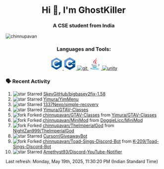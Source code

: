<h1 align="center">Hi 👋, I'm GhostKiller</h1>
<h3 align="center">A CSE student from India</h3>

<p align="left"> <img src="https://komarev.com/ghpvc/?username=chinnupavan&label=Profile%20views&color=0e75b6&style=flat" alt="chinnupavan" /> </p>


<h3 align="center">Languages and Tools:</h3>
<p align="center"> <a href="https://www.cprogramming.com/" target="_blank"> <img src="https://raw.githubusercontent.com/devicons/devicon/master/icons/c/c-original.svg" alt="c" width="40" height="40"/> </a> <a href="https://www.w3schools.com/cpp/" target="_blank"> <img src="https://raw.githubusercontent.com/devicons/devicon/master/icons/cplusplus/cplusplus-original.svg" alt="cplusplus" width="40" height="40"/> </a> <a href="https://git-scm.com/" target="_blank"> <img src="https://www.vectorlogo.zone/logos/git-scm/git-scm-icon.svg" alt="git" width="40" height="40"/> </a> <a href="https://www.java.com" target="_blank"> <img src="https://raw.githubusercontent.com/devicons/devicon/master/icons/java/java-original.svg" alt="java" width="40" height="40"/> </a> <a href="https://unity.com/" target="_blank"> <img src="https://www.vectorlogo.zone/logos/unity3d/unity3d-icon.svg" alt="unity" width="40" height="40"/> </a> </p>

### 🗣 Recent Activity
<!--RECENT_ACTIVITY:start-->
1. ![star] Starred [SkeyGitHub/bigbasev2fix-1.58](https://github.com/SkeyGitHub/bigbasev2fix-1.58)
2. ![star] Starred [Yimura/YimMenu](https://github.com/Yimura/YimMenu)
3. ![star] Starred [1337Nexo/simple-recovery](https://github.com/1337Nexo/simple-recovery)
4. ![star] Starred [Yimura/GTAV-Classes](https://github.com/Yimura/GTAV-Classes)
5. ![fork] Forked [chinnupavan/GTAV-Classes](https://github.com/chinnupavan/GTAV-Classes) from [Yimura/GTAV-Classes](https://github.com/Yimura/GTAV-Classes)
6. ![fork] Forked [chinnupavan/MiniMod](https://github.com/chinnupavan/MiniMod) from [DoggieLicc/MiniMod](https://github.com/DoggieLicc/MiniMod)
7. ![fork] Forked [chinnupavan/TheImperialGod](https://github.com/chinnupavan/TheImperialGod) from [NightZan999/TheImperialGod](https://github.com/NightZan999/TheImperialGod)
8. ![star] Starred [Cursorr/GiveawayBot](https://github.com/Cursorr/GiveawayBot)
9. ![fork] Forked [chinnupavan/Toad-Sings-Discord-Bot](https://github.com/chinnupavan/Toad-Sings-Discord-Bot) from [K-209/Toad-Sings-Discord-Bot](https://github.com/K-209/Toad-Sings-Discord-Bot)
10. ![star] Starred [Amethyst93/Discord-YouTube-Notifier](https://github.com/Amethyst93/Discord-YouTube-Notifier)
<!--RECENT_ACTIVITY:end-->
<!--RECENT_ACTIVITY:last_update-->
Last refresh: Monday, May 19th, 2025, 11:30:20 PM (Indian Standard Time)
<!--RECENT_ACTIVITY:last_update_end-->

<!-- Badges -->
[issueOpened]: https://cdn.jsdelivr.net/gh/Readme-Workflows/Readme-Icons@main/icons/octicons/IssueOpenedOld.svg
[issueClosed]: https://cdn.jsdelivr.net/gh/Readme-Workflows/Readme-Icons@main/icons/octicons/IssueClosedOld.svg

[prOpened]: https://cdn.jsdelivr.net/gh/Readme-Workflows/Readme-Icons@main/icons/octicons/PullRequestOpened.svg
[prClosed]: https://cdn.jsdelivr.net/gh/Readme-Workflows/Readme-Icons@main/icons/octicons/PullRequestClosed.svg
[prMerged]: https://cdn.jsdelivr.net/gh/Readme-Workflows/Readme-Icons@main/icons/octicons/PullRequestMerged.svg

[comment]: https://cdn.jsdelivr.net/gh/Readme-Workflows/Readme-Icons@main/icons/octicons/Comment.svg

[changesRequested]: https://cdn.jsdelivr.net/gh/Readme-Workflows/Readme-Icons@main/icons/octicons/RequestedChanges.svg
[approved]: https://cdn.jsdelivr.net/gh/Readme-Workflows/Readme-Icons@main/icons/octicons/ApprovedChanges.svg

[repoCreated]: https://cdn.jsdelivr.net/gh/Readme-Workflows/Readme-Icons@main/icons/octicons/Repository.svg
[release]: https://cdn.jsdelivr.net/gh/Readme-Workflows/Readme-Icons@main/icons/octicons/Release.svg
[star]: https://cdn.jsdelivr.net/gh/Readme-Workflows/Readme-Icons@main/icons/octicons/StarredRepository.svg
[wiki]: https://cdn.jsdelivr.net/gh/Readme-Workflows/Readme-Icons@main/icons/octicons/Wiki.svg
[fork]: https://cdn.jsdelivr.net/gh/Readme-Workflows/Readme-Icons@main/icons/octicons/ForkedRepository.svg
[people]: https://cdn.jsdelivr.net/gh/Readme-Workflows/Readme-Icons@main/icons/octicons/People.svg
